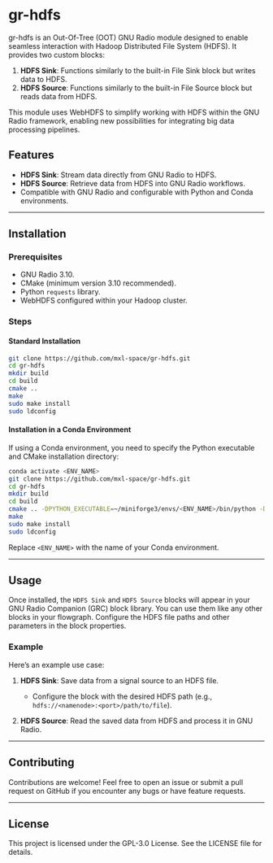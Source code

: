 # gr-hdfs

gr-hdfs is an Out-Of-Tree (OOT) GNU Radio module designed to enable seamless interaction with Hadoop Distributed File System (HDFS). It provides two custom blocks:

1. **HDFS Sink**: Functions similarly to the built-in File Sink block but writes data to HDFS.
2. **HDFS Source**: Functions similarly to the built-in File Source block but reads data from HDFS.

This module uses WebHDFS to simplify working with HDFS within the GNU Radio framework, enabling new possibilities for integrating big data processing pipelines.

## Features

- **HDFS Sink**: Stream data directly from GNU Radio to HDFS.
- **HDFS Source**: Retrieve data from HDFS into GNU Radio workflows.
- Compatible with GNU Radio and configurable with Python and Conda environments.

---

## Installation

### Prerequisites

- GNU Radio 3.10.
- CMake (minimum version 3.10 recommended).
- Python `requests` library.
- WebHDFS configured within your Hadoop cluster.

### Steps

#### Standard Installation

```bash
git clone https://github.com/mxl-space/gr-hdfs.git
cd gr-hdfs
mkdir build
cd build
cmake ..
make
sudo make install
sudo ldconfig
```

#### Installation in a Conda Environment

If using a Conda environment, you need to specify the Python executable and CMake installation directory:

```bash
conda activate <ENV_NAME>
git clone https://github.com/mxl-space/gr-hdfs.git
cd gr-hdfs
mkdir build
cd build
cmake .. -DPYTHON_EXECUTABLE=~/miniforge3/envs/<ENV_NAME>/bin/python -DCMAKE_INSTALL_PREFIX=~/miniforge3/envs/<ENV_NAME>
make
sudo make install
sudo ldconfig
```

Replace `<ENV_NAME>` with the name of your Conda environment.

---

## Usage

Once installed, the `HDFS Sink` and `HDFS Source` blocks will appear in your GNU Radio Companion (GRC) block library. You can use them like any other blocks in your flowgraph. Configure the HDFS file paths and other parameters in the block properties.

### Example

Here’s an example use case:

1. **HDFS Sink**: Save data from a signal source to an HDFS file.

   - Configure the block with the desired HDFS path (e.g., `hdfs://<namenode>:<port>/path/to/file`).

2. **HDFS Source**: Read the saved data from HDFS and process it in GNU Radio.

---

## Contributing

Contributions are welcome! Feel free to open an issue or submit a pull request on GitHub if you encounter any bugs or have feature requests.

---

## License

This project is licensed under the GPL-3.0 License. See the LICENSE file for details.

